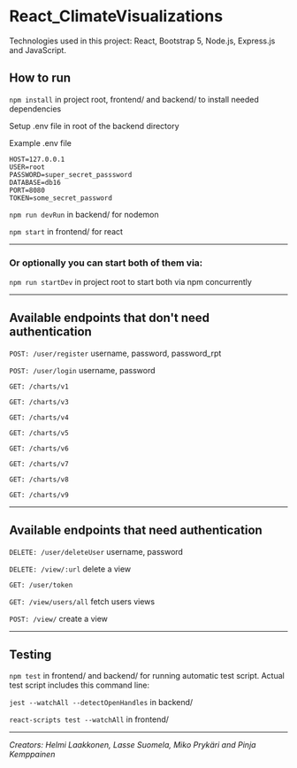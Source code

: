 # React_ClimateVisualizations

Technologies used in this project: React, Bootstrap 5, Node.js, Express.js and JavaScript.

## How to run

`npm install` in project root, frontend/ and backend/ to install needed dependencies

Setup .env file in root of the backend directory

Example .env file
```
HOST=127.0.0.1
USER=root
PASSWORD=super_secret_passsword
DATABASE=db16
PORT=8080
TOKEN=some_secret_password
```

`npm run devRun` in backend/ for nodemon

`npm start` in frontend/ for react 

--- 
### Or optionally you can start both of them via:

`npm run startDev` in project root to start both via npm concurrently

---

## Available endpoints that don't need authentication

`POST: /user/register` username, password, password_rpt

`POST: /user/login` username, password

`GET: /charts/v1`

`GET: /charts/v3`

`GET: /charts/v4`

`GET: /charts/v5`

`GET: /charts/v6`

`GET: /charts/v7`

`GET: /charts/v8`

`GET: /charts/v9`

---

## Available endpoints that need authentication

`DELETE: /user/deleteUser` username, password

`DELETE: /view/:url` delete a view

`GET: /user/token`

`GET: /view/users/all` fetch users views

`POST: /view/` create a view

---

## Testing

`npm test` in frontend/ and backend/ for running automatic test script. Actual test script includes this command line:

`jest --watchAll --detectOpenHandles` in backend/

`react-scripts test --watchAll` in frontend/

---

*Creators: Helmi Laakkonen, Lasse Suomela, Miko Prykäri and Pinja Kemppainen*
